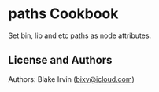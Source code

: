 paths Cookbook
=================
Set bin, lib and etc paths as node attributes.

License and Authors
-------------------
Authors: Blake Irvin (<bixv@icloud.com>)
